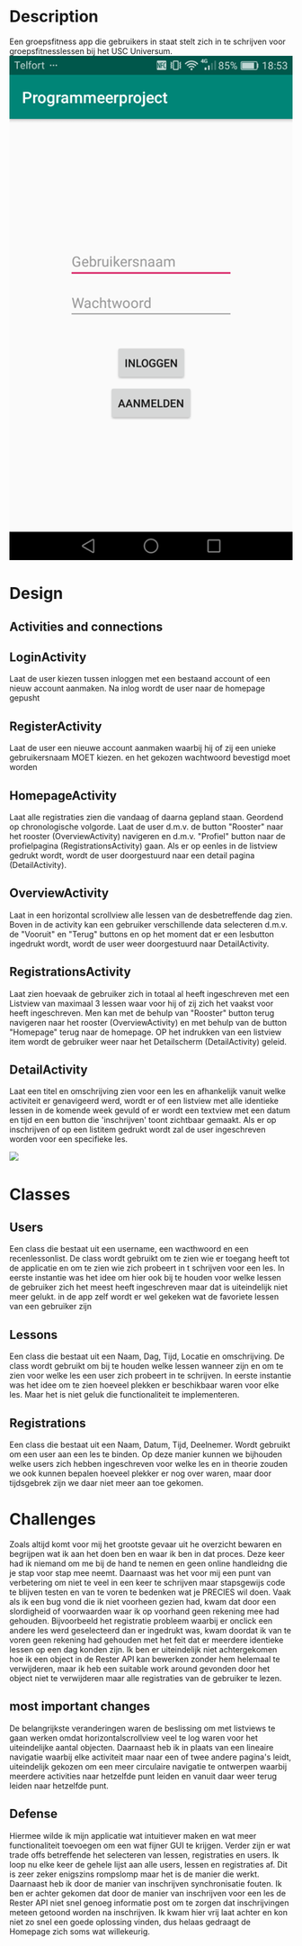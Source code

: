 # Description
Een groepsfitness app die gebruikers in staat stelt zich in te schrijven voor groepsfitnesslessen bij het USC Universum.
![](images/Screenshot-Milan.png)

# Design
## Activities and connections

## LoginActivity
Laat de user kiezen tussen inloggen met een bestaand account of een nieuw account aanmaken. Na inlog wordt de user 
naar de homepage gepusht

## RegisterActivity
Laat de user een nieuwe account aanmaken waarbij hij of zij een unieke gebruikersnaam MOET kiezen. en het 
gekozen wachtwoord bevestigd moet worden

## HomepageActivity
Laat alle registraties zien die vandaag of daarna gepland staan. Geordend op chronologische volgorde. Laat de user 
d.m.v. de button "Rooster" naar het rooster (OverviewActivity) navigeren en d.m.v. "Profiel" button naar de profielpagina 
(RegistrationsActivity) gaan. Als er op eenles in de listview gedrukt wordt, wordt de user doorgestuurd naar een detail pagina 
(DetailActivity).

## OverviewActivity
Laat in een horizontal scrollview alle lessen van de desbetreffende dag zien. Boven in de activity kan een gebruiker 
verschillende data selecteren d.m.v. de "Vooruit" en "Terug" buttons en op het moment dat er een lesbutton ingedrukt wordt, wordt 
de user weer doorgestuurd naar DetailActivity.

## RegistrationsActivity
Laat zien hoevaak de gebruiker zich in totaal al heeft ingeschreven met een Listview van maximaal 3 lessen waar voor hij of zij zich
het vaakst voor heeft ingeschreven. Men kan met de behulp van "Rooster" button terug navigeren naar het rooster (OverviewActivity) 
en met behulp van de button "Homepage" terug naar de homepage. OP het indrukken van een listview item wordt de gebruiker weer naar het
Detailscherm (DetailActivity) geleid.

## DetailActivity
Laat een titel en omschrijving zien voor een les en afhankelijk vanuit welke activiteit er genavigeerd werd, wordt er of een listview 
met alle identieke lessen in de komende week gevuld of er wordt een textview met een datum en tijd en een button die 'inschrijven' 
toont zichtbaar gemaakt. Als er op inschrijven of op een listitem gedrukt wordt zal de user ingeschreven worden voor een specifieke les.

![](images/Programmeerproject-design.png)
# Classes

## Users
Een class die bestaat uit een username, een wacthwoord en een recenlessonlist. De class wordt gebruikt om te zien wie er toegang heeft
tot de applicatie en om te zien wie zich probeert in t schrijven voor een les. In eerste instantie was het idee om hier ook bij te houden
voor welke lessen de gebruiker zich het meest heeft ingeschreven maar dat is uiteindelijk niet meer gelukt. in de app zelf wordt er wel gekeken
wat de favoriete lessen van een gebruiker zijn

## Lessons
Een class die bestaat uit een Naam, Dag, Tijd, Locatie en omschrijving. De class wordt gebruikt om bij te houden welke lessen wanneer zijn en om
te zien voor welke les een user zich probeert in te schrijven. In eerste instantie was het idee om te zien hoeveel plekken er beschikbaar waren
voor elke les. Maar het is niet geluk die functionaliteit te implementeren.

## Registrations
Een class die bestaat uit een Naam, Datum, Tijd, Deelnemer. Wordt gebruikt om een user aan een les te binden. Op deze manier kunnen we bijhouden 
welke users zich hebben ingeschreven voor welke les en in theorie zouden we ook kunnen bepalen hoeveel plekker er nog over waren, maar door 
tijdsgebrek zijn we daar niet meer aan toe gekomen.

# Challenges
Zoals altijd komt voor mij het grootste gevaar uit he overzicht bewaren en begrijpen wat ik aan het doen ben en waar ik ben in dat proces.
Deze keer had ik niemand om me bij de hand te nemen en geen online handleidng die je stap voor stap mee neemt.
Daarnaast was het voor mij een punt van verbetering om niet te veel in een keer te schrijven maar stapsgewijs code te blijven testen en
van te voren te bedenken wat je PRECIES wil doen. Vaak als ik een bug vond die ik niet voorheen gezien had, kwam dat door een slordigheid
of voorwaarden waar ik op voorhand geen rekening mee had gehouden. Bijvoorbeeld het registratie probleem waarbij er onclick een andere les
werd geselecteerd dan er ingedrukt was, kwam doordat ik van te voren geen rekening had gehouden met het feit dat er meerdere identieke lessen
op een dag konden zijn. Ik ben er uiteindelijk niet achtergekomen hoe ik een object in de Rester API kan bewerken zonder hem helemaal te
verwijderen, maar ik heb een suitable work around gevonden door het object niet te verwijderen maar alle registraties van de gebruiker te lezen.

## most important changes
De belangrijkste veranderingen waren de beslissing om met listviews te gaan werken omdat horizontalscrollview veel te log waren voor het
uiteindelijke aantal objecten. 
Daarnaast heb ik in plaats van een lineaire navigatie waarbij elke activiteit maar naar een of twee andere pagina's leidt, uiteindelijk gekozen
om een meer circulaire navigatie te ontwerpen waarbij meerdere activities naar hetzelfde punt leiden en vanuit daar weer terug leiden naar hetzelfde 
punt. 

## Defense
Hiermee wilde ik mijn applicatie wat intuitiever maken en wat meer functionaliteit toevoegen om een wat fijner GUI te krijgen. Verder zijn er wat trade
offs betreffende het selecteren van lessen, registraties en users. Ik loop nu elke keer de gehele lijst aan alle users, lessen en registraties af.
Dit is zeer zeker enigszins rompslomp maar het is de manier die werkt. Daarnaast heb ik door de manier van inschrijven synchronisatie fouten. Ik ben er
achter gekomen dat door de manier van inschrijven voor een les de Rester API niet snel genoeg informatie post om te zorgen dat inschrijvingen meteen getoond
worden na inschrijven. Ik kwam hier vrij laat achter en kon niet zo snel een goede oplossing vinden, dus helaas gedraagt de Homepage zich soms wat willekeurig.









